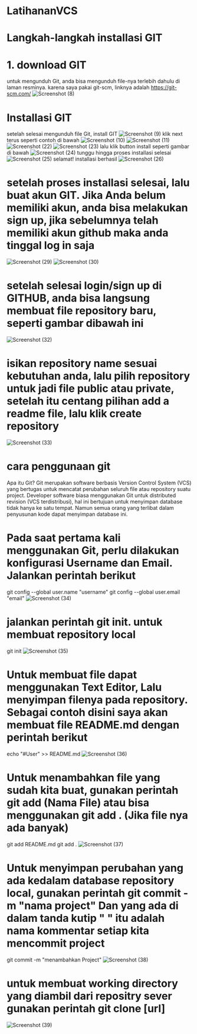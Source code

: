 # LatihananVCS
# Langkah-langkah installasi GIT
# 1. download GIT 
untuk mengunduh Git, anda bisa mengunduh file-nya terlebih dahulu di laman resminya. karena saya pakai git-scm, linknya adalah https://git-scm.com/
![Screenshot (8)](https://user-images.githubusercontent.com/90132092/137739117-c6720d3b-0c23-4c10-96d8-7001739931a5.png)
# Installasi GIT
setelah selesai mengunduh file Git, install GIT
![Screenshot (9)](https://user-images.githubusercontent.com/90132092/137740336-f5ef00d6-7231-4fd3-a7fe-4ae7b41136a8.png)
klik next terus seperti contoh di bawah
![Screenshot (10)](https://user-images.githubusercontent.com/90132092/137740725-cfed336c-c09a-4c87-a378-86d8ee527991.png)
![Screenshot (11)](https://user-images.githubusercontent.com/90132092/137740757-ea18efd3-8f9c-4e68-b00b-47a80e6cfaf3.png)
![Screenshot (22)](https://user-images.githubusercontent.com/90132092/137741020-be6a7de0-1064-4280-a86a-3be1ed35c33a.png)
![Screenshot (23)](https://user-images.githubusercontent.com/90132092/137741062-69b7d583-f52f-46dd-aebb-991e68c7bf81.png)
lalu klik button install seperti gambar di bawah
![Screenshot (24)](https://user-images.githubusercontent.com/90132092/137741950-56cf05d2-f088-4c3a-8e72-b92ce147c7d9.png)
tunggu hingga proses installasi selesai
![Screenshot (25)](https://user-images.githubusercontent.com/90132092/137742225-71e2c62a-1353-44d3-b84e-39c255387b78.png)
selamat! installasi berhasil
![Screenshot (26)](https://user-images.githubusercontent.com/90132092/137742835-dd5dddd6-b1ec-4e78-addc-de5f55933d8b.png)
# setelah proses installasi selesai, lalu buat akun GIT. Jika Anda belum memiliki akun, anda bisa melakukan sign up, jika sebelumnya telah memiliki akun github maka anda tinggal log in saja 
![Screenshot (29)](https://user-images.githubusercontent.com/90132092/137742879-541b8be5-8ada-4775-860b-9ad32d38c978.png)
![Screenshot (30)](https://user-images.githubusercontent.com/90132092/137743699-6d62f845-5353-45a5-b807-c1abb6c31812.png)
# setelah selesai login/sign up di GITHUB, anda bisa langsung membuat file repository baru, seperti gambar dibawah ini
![Screenshot (32)](https://user-images.githubusercontent.com/90132092/137742961-fd7e5278-d3b8-4b93-a308-fb000004f74b.png)
# isikan repository name sesuai kebutuhan anda, lalu pilih repository untuk jadi file public atau private, setelah itu centang pilihan add a readme file, lalu klik create repository
![Screenshot (33)](https://user-images.githubusercontent.com/90132092/137743000-400a0a83-3216-4f20-8219-2e4861c6b827.png)
# cara penggunaan git
Apa itu Git?
Git merupakan software berbasis Version Control System (VCS) yang bertugas untuk mencatat perubahan seluruh file atau repository suatu project. Developer software biasa menggunakan Git untuk distributed revision (VCS terdistribusi), hal ini bertujuan untuk menyimpan database tidak hanya ke satu tempat. Namun semua orang yang terlibat dalam penyusunan kode dapat menyimpan database ini.
# Pada saat pertama kali menggunakan Git, perlu dilakukan konfigurasi Username dan Email. Jalankan perintah berikut
git config --global user.name "username"
git config --global user.email "email"
![Screenshot (34)](https://user-images.githubusercontent.com/90132092/137753993-ebd6e6bf-8b25-4e8c-a239-8ea1313fe532.png)
# jalankan perintah git init. untuk membuat repository local
git init
![Screenshot (35)](https://user-images.githubusercontent.com/90132092/137754034-95456c46-f947-488d-b99a-57a75e7d3c44.png)
# Untuk membuat file dapat menggunakan Text Editor, Lalu menyimpan filenya pada repository. Sebagai contoh disini saya akan membuat file README.md dengan perintah berikut
echo "#User" >> README.md
![Screenshot (36)](https://user-images.githubusercontent.com/90132092/137754105-7e659ec7-084c-443a-8479-8b7bb9cb70f3.png)
# Untuk menambahkan file yang sudah kita buat, gunakan perintah git add (Nama File) atau bisa menggunakan git add . (Jika file nya ada banyak)
git add README.md
git add .
![Screenshot (37)](https://user-images.githubusercontent.com/90132092/137754129-b9bfc05f-0cf2-41d6-846c-599cc98d84f5.png)
# Untuk menyimpan perubahan yang ada kedalam database repository local, gunakan perintah git commit -m "nama project" Dan yang ada di dalam tanda kutip " " itu adalah nama kommentar setiap kita mencommit project
git commit -m "menambahkan Project"
![Screenshot (38)](https://user-images.githubusercontent.com/90132092/137754163-632c4388-fe1d-4a28-82ea-4326965b939c.png)
# untuk membuat working directory yang diambil dari repositry sever gunakan perintah git clone [url]
![Screenshot (39)](https://user-images.githubusercontent.com/90132092/137754186-2071a0b7-d323-4cd8-bb00-7b1375e162c2.png)
